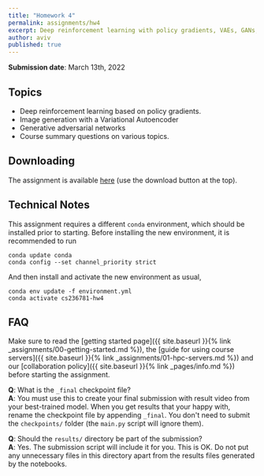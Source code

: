 ```yaml
---
title: "Homework 4"
permalink: assignments/hw4
excerpt: Deep reinforcement learning with policy gradients, VAEs, GANs, course summary.
author: aviv
published: true
---
```


**Submission date**: March 13th, 2022

## Topics

- Deep reinforcement learning based on policy gradients.
- Image generation with a Variational Autoencoder
- Generative adversarial networks
- Course summary questions on various topics.


## Downloading

The assignment is available
[here](https://technionmail-my.sharepoint.com/:u:/g/personal/avivr_campus_technion_ac_il/EQgI3foR5UNHsmnfEkodslgBqYPyIjk3qA1VjjgzunuNQA)
(use the download button at the top).

## Technical Notes

This assignment requires a different `conda` environment, which should be
installed prior to starting. Before installing the new environment, it is
recommended to run
```shell
conda update conda
conda config --set channel_priority strict
```

And then install and activate the new environment as usual,
```shell
conda env update -f environment.yml
conda activate cs236781-hw4
```


## FAQ

Make sure to read the
[getting started page]({{ site.baseurl }}{% link _assignments/00-getting-started.md %}),
the
[guide for using course servers]({{ site.baseurl }}{% link _assignments/01-hpc-servers.md %})
and our
[collaboration policy]({{ site.baseurl }}{% link _pages/info.md %})
before starting the assignment.

**Q**: What is the `_final` checkpoint file?  
**A**: You must use this to create your final submission with result video from
your best-trained model. When you get results that your happy with, rename the
checkpoint file by appending `_final`. You don't need to submit the
`checkpoints/` folder (the `main.py` script will ignore them).

**Q**: Should the `results/` directory be part of the submission?  
**A**: Yes. The submission script will include it for you. This is OK. Do not
put any unnecessary files in this directory apart from the results files
generated by the notebooks.


